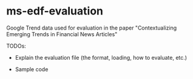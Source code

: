 # ms-edf-evaluation
Google Trend data used for evaluation in the paper "Contextualizing Emerging Trends in Financial News Articles"

TODOs:

* Explain the evaluation file (the format, loading, how to evaluate, etc.)

* Sample code
